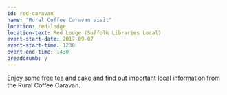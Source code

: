 ```yaml
---
id: red-caravan
name: "Rural Coffee Caravan visit"
location: red-lodge
location-text: Red Lodge (Suffolk Libraries Local)
event-start-date: 2017-09-07
event-start-time: 1230
event-end-time: 1430
breadcrumb: y
---
```


Enjoy some free tea and cake and find out important local information from the Rural Coffee Caravan.
